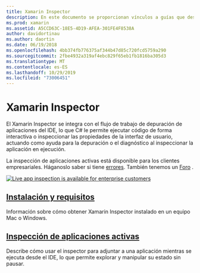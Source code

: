 ```yaml
---
title: Xamarin Inspector
description: En este documento se proporcionan vínculos a guías que describen cómo instalar y usar el Xamarin Inspector para explorar y depurar aplicaciones.
ms.prod: xamarin
ms.assetid: A5CCD63C-18E5-4D19-AFEA-301FE4F8538A
author: davidortinau
ms.author: daortin
ms.date: 06/19/2018
ms.openlocfilehash: 4bb374fb776375af344b47d85c720fcd5759a290
ms.sourcegitcommit: 2fbe4932a319af4ebc829f65eb1fb1816ba305d3
ms.translationtype: MT
ms.contentlocale: es-ES
ms.lasthandoff: 10/29/2019
ms.locfileid: "73006451"
---
```

# <a name="xamarin-inspector"></a>Xamarin Inspector

El Xamarin Inspector se integra con el flujo de trabajo de depuración de aplicaciones del IDE, lo que C# le permite ejecutar código de forma interactiva o inspeccionar las propiedades de la interfaz de usuario, actuando como ayuda para la depuración o el diagnóstico al inspeccionar la aplicación en ejecución.

La inspección de aplicaciones activas está disponible para los clientes empresariales. Háganoslo saber si tiene [errores](~/tools/inspector/install.md#reporting-bugs). También tenemos un [Foro](https://forums.xamarin.com/categories/inspector) .

[![](images/interactive-1.0.0-bike-inspect-3d-small.png "Live app inspection is available for enterprise customers")](images/interactive-1.0.0-bike-inspect-3d.png#lightbox)

## <a name="installation-and-requirementstoolsinspectorinstallmd"></a>[Instalación y requisitos](~/tools/inspector/install.md)

Información sobre cómo obtener Xamarin Inspector instalado en un equipo Mac o Windows.

## <a name="inspecting-live-applicationstoolsinspectorinspectmd"></a>[Inspección de aplicaciones activas](~/tools/inspector/inspect.md)

Describe cómo usar el inspector para adjuntar a una aplicación mientras se ejecuta desde el IDE, lo que permite explorar y manipular su estado sin pausar.

